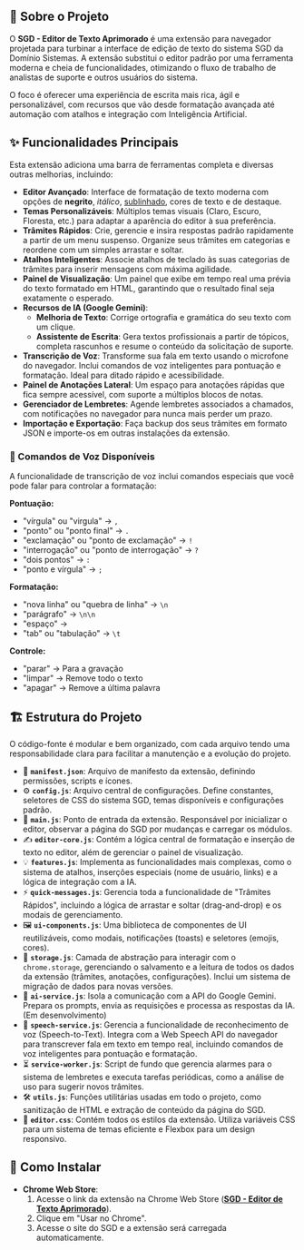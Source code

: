 ## 📖 Sobre o Projeto

O **SGD - Editor de Texto Aprimorado** é uma extensão para navegador projetada para turbinar a interface de edição de texto do sistema SGD da Domínio Sistemas. A extensão substitui o editor padrão por uma ferramenta moderna e cheia de funcionalidades, otimizando o fluxo de trabalho de analistas de suporte e outros usuários do sistema.

O foco é oferecer uma experiência de escrita mais rica, ágil e personalizável, com recursos que vão desde formatação avançada até automação com atalhos e integração com Inteligência Artificial.

## ✨ Funcionalidades Principais

Esta extensão adiciona uma barra de ferramentas completa e diversas outras melhorias, incluindo:

- **Editor Avançado**: Interface de formatação de texto moderna com opções de **negrito**, _itálico_, <u>sublinhado</u>, cores de texto e de destaque.
- **Temas Personalizáveis**: Múltiplos temas visuais (Claro, Escuro, Floresta, etc.) para adaptar a aparência do editor à sua preferência.
- **Trâmites Rápidos**: Crie, gerencie e insira respostas padrão rapidamente a partir de um menu suspenso. Organize seus trâmites em categorias e reordene com um simples arrastar e soltar.
- **Atalhos Inteligentes**: Associe atalhos de teclado às suas categorias de trâmites para inserir mensagens com máxima agilidade.
- **Painel de Visualização**: Um painel que exibe em tempo real uma prévia do texto formatado em HTML, garantindo que o resultado final seja exatamente o esperado.
- **Recursos de IA (Google Gemini)**:
  - **Melhoria de Texto**: Corrige ortografia e gramática do seu texto com um clique.
  - **Assistente de Escrita**: Gera textos profissionais a partir de tópicos, completa rascunhos e resume o conteúdo da solicitação de suporte.
- **Transcrição de Voz**: Transforme sua fala em texto usando o microfone do navegador. Inclui comandos de voz inteligentes para pontuação e formatação. Ideal para ditado rápido e acessibilidade.
- **Painel de Anotações Lateral**: Um espaço para anotações rápidas que fica sempre acessível, com suporte a múltiplos blocos de notas.
- **Gerenciador de Lembretes**: Agende lembretes associados a chamados, com notificações no navegador para nunca mais perder um prazo.
- **Importação e Exportação**: Faça backup dos seus trâmites em formato JSON e importe-os em outras instalações da extensão.

### 🎤 Comandos de Voz Disponíveis

A funcionalidade de transcrição de voz inclui comandos especiais que você pode falar para controlar a formatação:

**Pontuação:**

- "vírgula" ou "virgula" → `, `
- "ponto" ou "ponto final" → `. `
- "exclamação" ou "ponto de exclamação" → `! `
- "interrogação" ou "ponto de interrogação" → `? `
- "dois pontos" → `: `
- "ponto e vírgula" → `; `

**Formatação:**

- "nova linha" ou "quebra de linha" → `\n`
- "parágrafo" → `\n\n`
- "espaço" → ` `
- "tab" ou "tabulação" → `\t`

**Controle:**

- "parar" → Para a gravação
- "limpar" → Remove todo o texto
- "apagar" → Remove a última palavra

## 🏗️ Estrutura do Projeto

O código-fonte é modular e bem organizado, com cada arquivo tendo uma responsabilidade clara para facilitar a manutenção e a evolução do projeto.

- 📄 **`manifest.json`**: Arquivo de manifesto da extensão, definindo permissões, scripts e ícones.
- ⚙️ **`config.js`**: Arquivo central de configurações. Define constantes, seletores de CSS do sistema SGD, temas disponíveis e configurações padrão.
- 🚀 **`main.js`**: Ponto de entrada da extensão. Responsável por inicializar o editor, observar a página do SGD por mudanças e carregar os módulos.
- ✍️ **`editor-core.js`**: Contém a lógica central de formatação e inserção de texto no editor, além de gerenciar o painel de visualização.
- 💡 **`features.js`**: Implementa as funcionalidades mais complexas, como o sistema de atalhos, inserções especiais (nome de usuário, links) e a lógica de integração com a IA.
- ⚡ **`quick-messages.js`**: Gerencia toda a funcionalidade de "Trâmites Rápidos", incluindo a lógica de arrastar e soltar (drag-and-drop) e os modais de gerenciamento.
- 🖼️ **`ui-components.js`**: Uma biblioteca de componentes de UI reutilizáveis, como modais, notificações (toasts) e seletores (emojis, cores).
- 💾 **`storage.js`**: Camada de abstração para interagir com o `chrome.storage`, gerenciando o salvamento e a leitura de todos os dados da extensão (trâmites, anotações, configurações). Inclui um sistema de migração de dados para novas versões.
- 🧠 **`ai-service.js`**: Isola a comunicação com a API do Google Gemini. Prepara os prompts, envia as requisições e processa as respostas da IA. (Em desenvolvimento)
- 🎤 **`speech-service.js`**: Gerencia a funcionalidade de reconhecimento de voz (Speech-to-Text). Integra com a Web Speech API do navegador para transcrever fala em texto em tempo real, incluindo comandos de voz inteligentes para pontuação e formatação.
- ⏳ **`service-worker.js`**: Script de fundo que gerencia alarmes para o sistema de lembretes e executa tarefas periódicas, como a análise de uso para sugerir novos trâmites.
- 🛠️ **`utils.js`**: Funções utilitárias usadas em todo o projeto, como sanitização de HTML e extração de conteúdo da página do SGD.
- 🎨 **`editor.css`**: Contém todos os estilos da extensão. Utiliza variáveis CSS para um sistema de temas eficiente e Flexbox para um design responsivo.

## 🚀 Como Instalar

- **Chrome Web Store**:
  1.  Acesse o link da extensão na Chrome Web Store (**[SGD - Editor de Texto Aprimorado](https://chromewebstore.google.com/detail/sgd-editor-de-texto-aprim/gheenkbjmfijkelccofdnlcfbfeinfpe?authuser=0&hl=pt-BR)**).
  2.  Clique em "Usar no Chrome".
  3.  Acesse o site do SGD e a extensão será carregada automaticamente.
